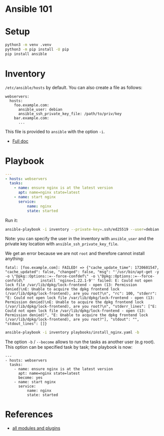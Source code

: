 # Ansible 101

# Setup

```sh
python3 -m venv .venv
python3 -m pip install -U pip
pip install ansible
```

# Inventory

`/etc/ansible/hosts` by default. You can also create a file as follows:

```text
webservers:
  hosts:
    foo.example.com:
      ansible_user: debian
      ansible_ssh_private_key_file: /path/to/priv/key
    bar.example.com:
      ...
```

This file is provided to `ansible` with the option `-i`.

- [Full doc](https://docs.ansible.com/ansible/latest/inventory_guide/intro_inventory.html)

# Playbook

```yaml
---
- hosts: webservers
  tasks:
    - name: ensure nginx is at the latest version
      apt: name=nginx state=latest
    - name: start nginx
      service:
          name: nginx
          state: started
```

Run it:

```sh
ansible-playbook -i inventory --private-key=.ssh/ed25519 --user=debian playbooks/install_nginx.yaml
```

Note: you can specify the user in the inventory with `ansible_user` and the private key location with `ansible_ssh_private_key_file`.

We get an error because we are not `root` and therefore cannot install anything:

```text
fatal: [foo.example.com]: FAILED! => {"cache_update_time": 1720601547, "cache_updated": false, "changed": false, "msg": "'/usr/bin/apt-get -y -o \"Dpkg::Options::=--force-confdef\" -o \"Dpkg::Options::=--force-confold\"       install 'nginx=1.22.1-9'' failed: E: Could not open lock file /var/lib/dpkg/lock-frontend - open (13: Permission denied)\nE: Unable to acquire the dpkg frontend lock (/var/lib/dpkg/lock-frontend), are you root?\n", "rc": 100, "stderr": "E: Could not open lock file /var/lib/dpkg/lock-frontend - open (13: Permission denied)\nE: Unable to acquire the dpkg frontend lock (/var/lib/dpkg/lock-frontend), are you root?\n", "stderr_lines": ["E: Could not open lock file /var/lib/dpkg/lock-frontend - open (13: Permission denied)", "E: Unable to acquire the dpkg frontend lock (/var/lib/dpkg/lock-frontend), are you root?"], "stdout": "", "stdout_lines": []}
```

```sh
ansible-playbook -i inventory playbooks/install_nginx.yaml -b
```

The option `-b` / `--become` allows to run the tasks as another user (e.g root). This option can be specified task by task; the playbook is now:

```text
---
- hosts: webservers
  tasks:
    - name: ensure nginx is at the latest version
      apt: name=nginx state=latest
      become: yes
    - name: start nginx
      service:
          name: nginx
          state: started
```

# References

- [all modules and plugins](https://docs.ansible.com/ansible/latest/collections/all_plugins.html)